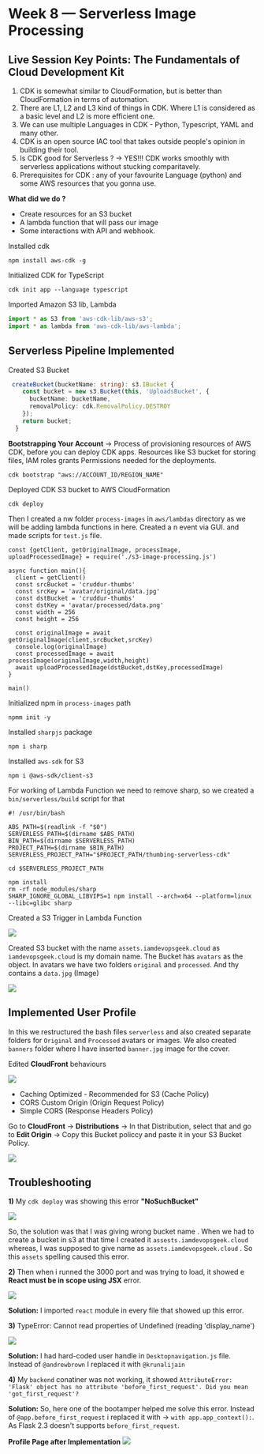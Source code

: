 # Week 8 — Serverless Image Processing
## Live Session Key Points: The Fundamentals of Cloud Development Kit
1. CDK is somewhat similar to CloudFormation, but is better than CloudFormation in terms of automation.
2. There are L1, L2 and L3 kind of things in CDK. Where L1 is considered as a basic level and L2 is more efficient one.
3. We can use multiple Languages in CDK - Python, Typescript, YAML and many other.
4. CDK is an open source IAC tool that takes outside people's opinion in building their tool. 
5. Is CDK good for Serverless ? -> YES!!! CDK works smoothly with serverless applications without stucking comparitavely.
6. Prerequisites for CDK : any of your favourite Language (python) and some AWS resources that you gonna use.

**What did we do ?**
- Create resources for an S3 bucket
- A lambda function that will pass our image
- Some interactions with API and webhook.

Installed cdk
```
npm install aws-cdk -g
```

Initialized CDK for TypeScript
```
cdk init app --language typescript
```

Imported Amazon S3 lib, Lambda
```ts
import * as S3 from 'aws-cdk-lib/aws-s3';
import * as lambda from 'aws-cdk-lib/aws-lambda';
```
## Serverless Pipeline Implemented
Created S3 Bucket
```typescript
 createBucket(bucketName: string): s3.IBucket {
    const bucket = new s3.Bucket(this, 'UploadsBucket', {
      bucketName: bucketName,
      removalPolicy: cdk.RemovalPolicy.DESTROY
    });
    return bucket;
  }
```

**Bootstrapping Your Account** -> Process of provisioning resources of AWS CDK, before you can deploy CDK apps. Resources like S3 bucket for storing files, IAM roles grants Permissions needed for the deployments. 
```
cdk bootstrap "aws://ACCOUNT_ID/REGION_NAME"
```

Deployed CDK S3 bucket to AWS CloudFormation
```
cdk deploy
```

Then I created a nw folder `process-images` in `aws/lambdas` directory as we will be adding lambda functions in here. Created a n event via GUI.
and made scripts for `test.js` file.
```
const {getClient, getOriginalImage, processImage, uploadProcessedImage} = require('./s3-image-processing.js')

async function main(){
  client = getClient()
  const srcBucket = 'cruddur-thumbs'
  const srcKey = 'avatar/original/data.jpg'
  const dstBucket = 'cruddur-thumbs'
  const dstKey = 'avatar/processed/data.png'
  const width = 256
  const height = 256

  const originalImage = await getOriginalImage(client,srcBucket,srcKey)
  console.log(originalImage)
  const processedImage = await processImage(originalImage,width,height)
  await uploadProcessedImage(dstBucket,dstKey,processedImage)
}

main()
```
Initialized npm in `process-images` path
```
npmm init -y
```

Installed `sharpjs` package
```
npm i sharp
```
Installed `aws-sdk` for S3
```
npm i @aws-sdk/client-s3
```
For working of Lambda Function we need to remove sharp, so we created a `bin/serverless/build` script for that
```
#! /usr/bin/bash

ABS_PATH=$(readlink -f "$0")
SERVERLESS_PATH=$(dirname $ABS_PATH)
BIN_PATH=$(dirname $SERVERLESS_PATH)
PROJECT_PATH=$(dirname $BIN_PATH)
SERVERLESS_PROJECT_PATH="$PROJECT_PATH/thumbing-serverless-cdk"

cd $SERVERLESS_PROJECT_PATH

npm install
rm -rf node_modules/sharp
SHARP_IGNORE_GLOBAL_LIBVIPS=1 npm install --arch=x64 --platform=linux --libc=glibc sharp
```

Created a S3 Trigger in Lambda Function 

![](https://user-images.githubusercontent.com/115455157/233837040-2cfbac42-c076-4dae-a1fb-8fa28efca6e3.jpg)

Created S3 bucket with the name `assets.iamdevopsgeek.cloud` as `iamdevopsgeek.cloud` is my domain name. The Bucket has `avatars` as the object. In avatars we have two folders `original` and `processed`. And thy contains a `data.jpg` (Image)

![](https://user-images.githubusercontent.com/115455157/233837217-1bb18f6b-ffb4-489d-8ce2-322c6071ae14.jpg)

## Implemented User Profile
In this we restructured the bash files `serverless` and also created separate folders for `Original` and `Processed` avatars or images. We also created `banners` folder where I have inserted `banner.jpg` image for the cover. 

Edited **CloudFront** behaviours 

![](https://user-images.githubusercontent.com/115455157/234907251-89f2b134-96a5-4f65-b4b2-0045c2bb3267.png)

- Caching Optimized - Recommended for S3 (Cache Policy)
- CORS Custom Origin (Origin Request Policy)
- Simple CORS (Response Headers Policy)

Go to **CloudFront** -> **Distributions** -> In that Distribution, select that and go to **Edit Origin** -> Copy this Bucket policcy and paste it in your S3 Bucket Policy.

![](https://user-images.githubusercontent.com/115455157/234908843-f18067f6-3129-4fb6-8ac4-14e6a6b48ec0.jpg)

## Troubleshooting 
**1)** My `cdk deploy` was showing this error **"NoSuchBucket"**

![](https://user-images.githubusercontent.com/115455157/234910401-b76b3085-075c-485b-b884-f0ce2ce3a6be.png)

So, the solution was that I was giving wrong bucket name . When we had to create a bucket in s3 at that time I created it `assests.iamdevopsgeek.cloud` whereas, I was supposed to give name as `assets.iamdevopsgeek.cloud` . So this `assets` spelling caused this error. 

**2)** Then when i runned the 3000 port and was trying to load, it showed e **React must be in scope using JSX** error.

![](https://user-images.githubusercontent.com/115455157/234911454-533e881b-a199-4269-8518-4f6b581d5e6c.png)

**Solution:** I imported `react` module in every file that showed up this error.

**3)** TypeError: Cannot read properties of Undefined (reading 'display_name')

![](https://user-images.githubusercontent.com/115455157/234912339-0602d0fc-3353-4b66-b168-8fd0ca9abfaa.png)

**Solution:** I had hard-coded user handle in `Desktopnavigation.js` file. Instead of `@andrewbrown` I replaced it with `@krunalijain`

**4)** My `backend` conatiner was not working, it showed `AttributeError: 'Flask' object has no attribute 'before_first_request'. Did you mean 'got_first_request'?`

**Solution:** So, here one of the bootamper helped me solve this error. Instead of `@app.before_first_request` i replaced it with -> `with app.app_context():`. As Flask 2.3 doesn't supports `before_first_request`.

**Profile Page after Implementation**
![](https://user-images.githubusercontent.com/115455157/234914490-931aad9d-fb40-4f93-8a16-0405dcc6e599.png)




























